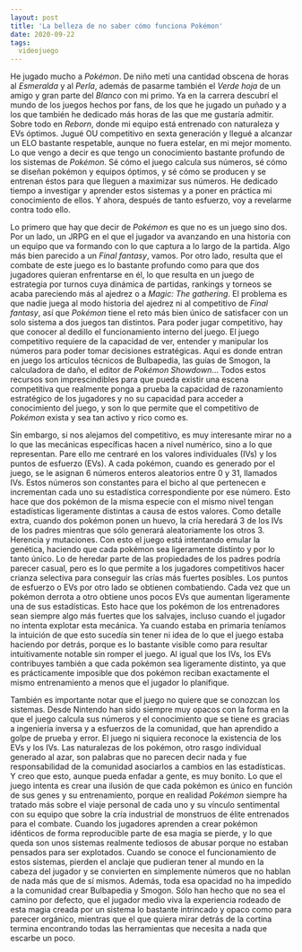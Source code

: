 ```yaml
---
layout: post
title: 'La belleza de no saber cómo funciona Pokémon'
date: 2020-09-22
tags:
  videojuego
---
```

He jugado mucho a *Pokémon*. De niño metí una cantidad obscena de horas al *Esmeralda* y al *Perla*, además de pasarme también el *Verde hoja* de un amigo y gran parte del *Blanco* con mi primo. Ya en la carrera descubrí el mundo de los juegos hechos por fans, de los que he jugado un puñado y a los que también he dedicado más horas de las que me gustaría admitir. Sobre todo en *Reborn*, donde mi equipo está entrenado con naturaleza y EVs óptimos. Jugué OU competitivo en sexta generación y llegué a alcanzar un ELO bastante respetable, aunque no fuera estelar, en mi mejor momento. Lo que vengo a decir es que tengo un conocimiento bastante profundo de los sistemas de *Pokémon*. Sé cómo el juego calcula sus números, sé cómo se diseñan pokémon y equipos óptimos, y sé cómo se producen y se entrenan éstos para que lleguen a maximizar sus números. He dedicado tiempo a investigar y aprender estos sistemas y a poner en práctica mi conocimiento de ellos.  Y ahora, después de tanto esfuerzo, voy a revelarme contra todo ello.

Lo primero que hay que decir de *Pokémon* es que no es un juego sino dos. Por un lado, un JRPG en el que el jugador va avanzando en una historia con un equipo que va formando con lo que captura a lo largo de la partida. Algo más bien parecido a un *Final fantasy*, vamos. Por otro lado, resulta que el combate de este juego es lo bastante profundo como para que dos jugadores quieran enfrentarse en él, lo que resulta en un juego de estrategia por turnos cuya dinámica de partidas, rankings y torneos se acaba pareciendo más al ajedrez o a *Magic: The gathering*. El problema es que nadie juega al modo historia del ajedrez ni al competitivo de *Final fantasy*, así que *Pokémon* tiene el reto más bien único de satisfacer con un solo sistema a dos juegos tan distintos. Para poder jugar competitivo, hay que conocer al dedillo el funcionamiento interno del juego. El juego competitivo requiere de la capacidad de ver, entender y manipular los números para poder tomar decisiones estratégicas. Aquí es donde entran en juego los artículos técnicos de Bulbapedia, las guías de Smogon, la calculadora de daño, el editor de *Pokémon Showdown*… Todos estos recursos son imprescindibles para que pueda existir una escena competitiva que realmente ponga a prueba la capacidad de razonamiento estratégico de los jugadores y no su capacidad para acceder a conocimiento del juego, y son lo que permite que el competitivo de *Pokémon* exista y sea tan activo y rico como es.

Sin embargo, si nos alejamos del competitivo, es muy interesante mirar no a lo que las mecánicas específicas hacen a nivel numérico, sino a lo que representan. Pare ello me centraré en los valores individuales (IVs) y los puntos de esfuerzo (EVs). A cada pokémon, cuando es generado por el juego, se le asignan 6 números enteros aleatorios entre 0 y 31, llamados IVs. Estos números son constantes para el bicho al que pertenecen e incrementan cada uno su estadística correspondiente por ese número. Esto hace que dos pokémon de la misma especie con el mismo nivel tengan estadísticas ligeramente distintas a causa de estos valores. Como detalle extra, cuando dos pokémon ponen un huevo, la cría heredará 3 de los IVs de los padres mientras que sólo generará aleatoriamente los otros 3. Herencia y mutaciones. Con esto el juego está intentando emular la genética, haciendo que cada pokémon sea ligeramente distinto y por lo tanto único. Lo de heredar parte de las propiedades de los padres podría parecer casual, pero es lo que permite a los jugadores competitivos hacer crianza selectiva para conseguir las crías más fuertes posibles. Los puntos de esfuerzo o EVs por otro lado se obtienen combatiendo. Cada vez que un pokémon derrota a otro obtiene unos pocos EVs que aumentan ligeramente una de sus estadísticas. Esto hace que los pokémon de los entrenadores sean siempre algo más fuertes que los salvajes, incluso cuando el jugador no intenta explotar esta mecánica. Ya cuando estaba en primaria teníamos la intuición de que esto sucedía sin tener ni idea de lo que el juego estaba haciendo por detrás, porque es lo bastante visible como para resultar intuitivamente notable sin romper el juego. Al igual que los IVs, los EVs contribuyes también a que cada pokémon sea ligeramente distinto, ya que es prácticamente imposible que dos pokémon reciban exactamente el mismo entrenamiento a menos que el jugador lo planifique.

También es importante notar que el juego no quiere que se conozcan los sistemas. Desde Nintendo han sido siempre muy opacos con la forma en la que el juego calcula sus números y el conocimiento que se tiene es gracias a ingeniería inversa y a esfuerzos de la comunidad, que han aprendido a golpe de prueba y error. El juego ni siquiera reconoce la existencia de los EVs y los IVs. Las naturalezas de los pokémon, otro rasgo individual generado al azar, son palabras que no parecen decir nada y fue responsabilidad de la comunidad asociarlos a cambios en las estadísticas. Y creo que esto, aunque pueda enfadar a gente, es muy bonito. Lo que el juego intenta es crear una ilusión de que cada pokémon es único en función de sus genes y su entrenamiento, porque en realidad *Pokémon* siempre ha tratado más sobre el viaje personal de cada uno y su vínculo sentimental con su equipo que sobre la cría industrial de monstruos de élite entrenados para el combate. Cuando los jugadores aprenden a crear pokémon idénticos de forma reproducible parte de esa magia se pierde, y lo que queda son unos sistemas realmente tediosos de abusar porque no estaban pensados para ser explotados. Cuando se conoce el funcionamiento de estos sistemas, pierden el anclaje que pudieran tener al mundo en la cabeza del jugador y se convierten en simplemente números que no hablan de nada más que de sí mismos. Además, toda esa opacidad no ha impedido a la comunidad crear Bulbapedia y Smogon. Sólo han hecho que no sea el camino por defecto, que el jugador medio viva la experiencia rodeado de esta magia creada por un sistema lo bastante intrincado y opaco como para parecer orgánico, mientras que el que quiera mirar detrás de la cortina termina encontrando todas las herramientas que necesita a nada que escarbe un poco.
